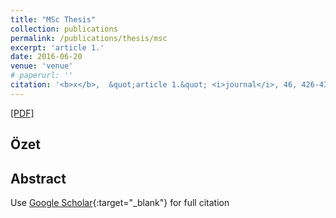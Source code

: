 ```yaml
---
title: "MSc Thesis"
collection: publications
permalink: /publications/thesis/msc
excerpt: 'article 1.'
date: 2016-06-20
venue: 'venue'
# paperurl: ''
citation: '<b>x</b>,  &quot;article 1.&quot; <i>journal</i>, 46, 426-434, (2013).'
---
```

[[PDF]](https://tez.yok.gov.tr/UlusalTezMerkezi/SearchTezWS?key=cbOXH84ZayrLjc0tI-QXKmM_as-TrEzKFuAk2Rm7khvqeQ1XwUE31O14GGYp_zc4)

## Özet

## Abstract



Use [Google Scholar](https://scholar.google.com/scholar?){:target="_blank"} for full citation
